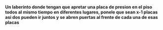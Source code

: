 **Un laberinto donde tengan que apretar una placa de presion en el piso todos al mismo tiempo en diferentes lugares, ponele que sean x-1 placas asi dos pueden ir juntos y se abren puertas al frente de cada una de esas placas**
